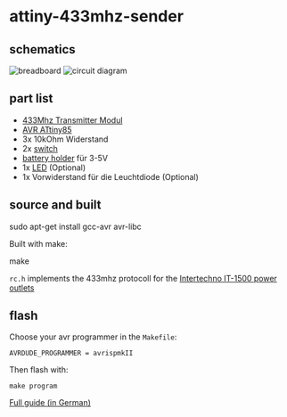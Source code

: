 attiny-433mhz-sender
====================

schematics
----------

![breadboard](https://raw.github.com/sweetpi/attiny-433mhz-sender/master/docs/sender_steckplatine.png)
![circuit diagram](https://raw.github.com/sweetpi/attiny-433mhz-sender/master/docs/sender_schaltplan.png)

part list
---------

* [433Mhz Transmitter Modul][sender]
* [AVR ATtiny85][att85]
* 3x 10kOhm Widerstand
* 2x [switch][taster]
* [battery holder][batt] für 3-5V 
* 1x [LED][led] (Optional)
* 1x Vorwiderstand für die Leuchtdiode (Optional)

 [sender]: http://www.amazon.de/s/?_encoding=UTF8&__mk_de_DE=%C3%83%C2%85M%C3%83%C2%85%C3%85%C2%BD%C3%83%C2%95%C3%83%C2%91&camp=1638&creative=19454&field-keywords=433%20mhz%20transmitter%20module&linkCode=ur2&site-redirect=de&tag=sweetpi-21&url=search-alias%3Daps
 [att85]: http://www.amazon.de/gp/product/B0053TACLU/ref=as_li_ss_tl?ie=UTF8&camp=1638&creative=19454&creativeASIN=B0053TACLU&linkCode=as2&tag=sweetpi-21
 [batt]: http://www.amazon.de/s/?_encoding=UTF8&__mk_de_DE=%C3%83%C2%85M%C3%83%C2%85%C3%85%C2%BD%C3%83%C2%95%C3%83%C2%91&camp=1638&creative=19454&field-keywords=batteriehalter%204xaa&linkCode=ur2&rh=i%3Aaps%2Ck%3Abatteriehalter%204xaa&site-redirect=de&sprefix=batteriehalter%204x%2Caps%2C155&tag=sweetpi-21&url=search-alias%3Daps
 [led]: http://www.amazon.de/s/?_encoding=UTF8&__mk_de_DE=%C3%83%C2%85M%C3%83%C2%85%C3%85%C2%BD%C3%83%C2%95%C3%83%C2%91&camp=1638&creative=19454&field-keywords=Leuchtdioden&linkCode=ur2&site-redirect=de&tag=sweetpi-21&url=search-alias%3Daps
 [taster]: http://www.amazon.de/s/?_encoding=UTF8&__mk_de_DE=%C3%83%C2%85M%C3%83%C2%85%C3%85%C2%BD%C3%83%C2%95%C3%83%C2%91&camp=1638&creative=19454&field-keywords=avr%20programmer&linkCode=ur2&site-redirect=de&tag=tube2mp3-21&url=search-alias%3Daps


source and built
---------------

   sudo apt-get install gcc-avr avr-libc

Built with make:

   make

`rc.h` implements the 433mhz protocoll for the [Intertechno IT-1500 power outlets](http://www.amazon.de/gp/product/B0054IPASK/ref=as_li_qf_sp_asin_tl?ie=UTF8&amp;camp=1638&amp;creative=6742&amp;creativeASIN=B0054IPASK&amp;linkCode=as2&amp;tag=sweetpi-21)


flash
-----

Choose your avr programmer in the `Makefile`:

    AVRDUDE_PROGRAMMER = avrispmkII

Then flash with:

    make program

[Full guide (in German)](http://www.sweetpi.de/blog/553/einen-433mhz-funksender-selber-bauen)